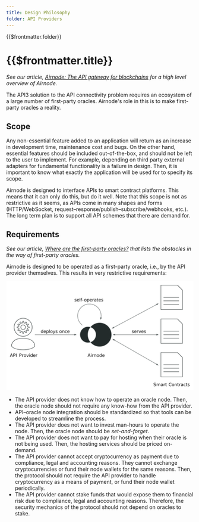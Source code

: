 ```yaml
---
title: Design Philosophy
folder: API Providers
---
```


<TitleSpan>{{$frontmatter.folder}}</TitleSpan>

# {{$frontmatter.title}}

<VersionWarning/>

<TocHeader />
<TOC class="table-of-contents" :include-level="[2,3]" />

_See our article,
[Airnode: The API gateway for blockchains](https://medium.com/api3/airnode-the-api-gateway-for-blockchains-8b07ff136840)
for a high level overview of Airnode._

The API3 solution to the API connectivity problem requires an ecosystem of a
large number of first-party oracles. Airnode's role in this is to make
first-party oracles a reality.

## Scope

Any non-essential feature added to an application will return as an increase in
development time, maintenance cost and bugs. On the other hand, essential
features should be included out-of-the-box, and should not be left to the user
to implement. For example, depending on third party external adapters for
fundamental functionality is a failure in design. Then, it is important to know
what exactly the application will be used for to specify its scope.

Airnode is designed to interface APIs to smart contract platforms. This means
that it can only do this, but do it well. Note that this scope is not as
restrictive as it seems, as APIs come in many shapes and forms (HTTP/WebSocket,
request–response/publish–subscribe/webhooks, etc.). The long term plan is to
support all API schemes that there are demand for.

## Requirements

_See our article,
[Where are the first-party oracles?](https://medium.com/api3/where-are-the-first-party-oracles-5078cebaf17)
that lists the obstacles in the way of first-party oracles._

Airnode is designed to be operated as a first-party oracle, i.e., by the API
provider themselves. This results in very restrictive requirements:

<p align="center">
  <img src="../../assets/images/airnode.png" />
</p>

- The API provider does not know how to operate an oracle node. Then, the oracle
  node should not require any know-how from the API provider.
- API–oracle node integration should be standardized so that tools can be
  developed to streamline the process.
- The API provider does not want to invest man-hours to operate the node. Then,
  the oracle node should be _set-and-forget_.
- The API provider does not want to pay for hosting when their oracle is not
  being used. Then, the hosting services should be priced on-demand.
- The API provider cannot accept cryptocurrency as payment due to compliance,
  legal and accounting reasons. They cannot exchange cryptocurrencies or fund
  their node wallets for the same reasons. Then, the protocol should not require
  the API provider to handle cryptocurrency as a means of payment, or fund their
  node wallet periodically.
- The API provider cannot stake funds that would expose them to financial risk
  due to compliance, legal and accounting reasons. Therefore, the security
  mechanics of the protocol should not depend on oracles to stake.
